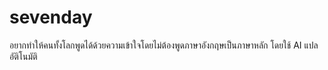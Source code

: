 # sevenday
อยากทำให้คนทั้งโลกพูดได้ด้วยความเข้าใจโดยไม่ต้องพูดภาษาอังกฤษเป็นภาษาหลัก โดยใช้ AI แปลอัติโนมัติ
